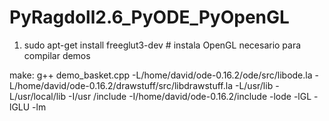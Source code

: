 # PyRagdoll2.6_PyODE_PyOpenGL

1. sudo apt-get install freeglut3-dev # instala OpenGL necesario para compilar demos

make:
  g++ demo_basket.cpp -L/home/david/ode-0.16.2/ode/src/libode.la -L/home/david/ode-0.16.2/drawstuff/src/libdrawstuff.la -L/usr/lib -L/usr/local/lib -I/usr     /include -I/home/david/ode-0.16.2/include -lode -lGL -lGLU -lm
